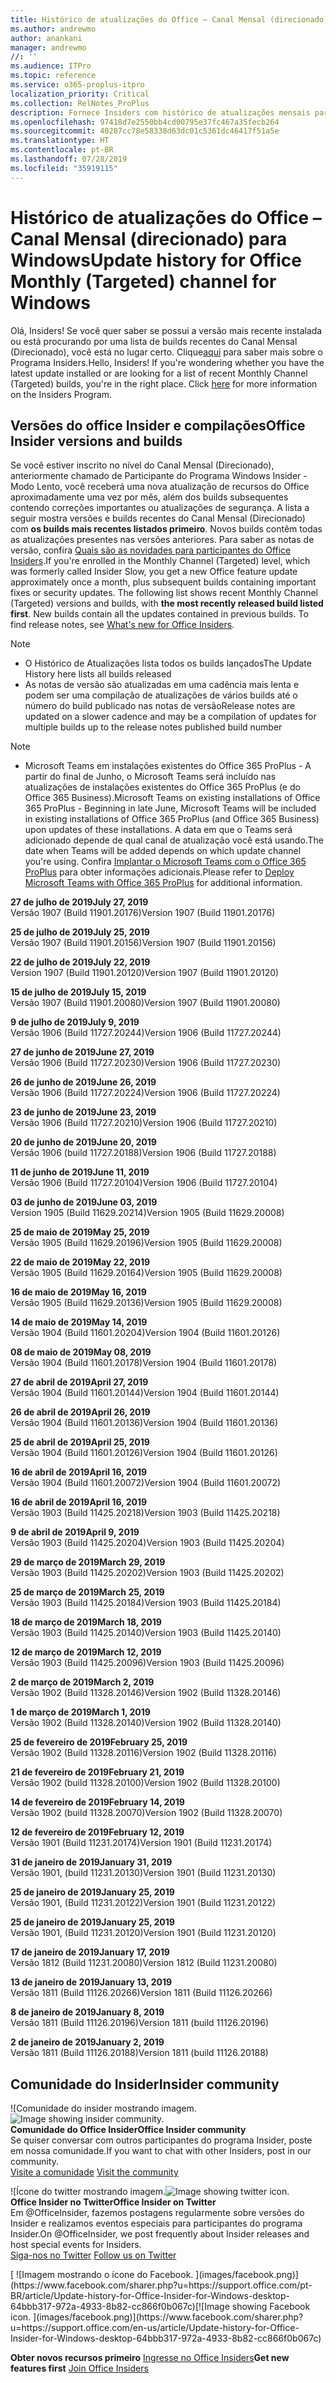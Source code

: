 ```yaml
---
title: Histórico de atualizações do Office – Canal Mensal (direcionado)
ms.author: andrewmo
author: anankani
manager: andrewmo
//: ''
ms.audience: ITPro
ms.topic: reference
ms.service: o365-proplus-itpro
localization_priority: Critical
ms.collection: RelNotes_ProPlus
description: Fornece Insiders com histórico de atualizações mensais para os lançamentos do Canal Mensal Direcionado para a área de trabalho do Windows
ms.openlocfilehash: 97418d7e2550bb4cd00795e37fc467a35fecb264
ms.sourcegitcommit: 40287cc78e58338d63dc01c5361dc46417f51a5e
ms.translationtype: HT
ms.contentlocale: pt-BR
ms.lasthandoff: 07/28/2019
ms.locfileid: "35919115"
---
```

# <a name="update-history-for-office-monthly-targeted-channel-for-windows"></a><span data-ttu-id="4b635-103">Histórico de atualizações do Office – Canal Mensal (direcionado) para Windows</span><span class="sxs-lookup"><span data-stu-id="4b635-103">Update history for Office Monthly (Targeted) channel for Windows</span></span>

<span data-ttu-id="4b635-p101">Olá, Insiders! Se você quer saber se possui a versão mais recente instalada ou está procurando por uma lista de builds recentes do Canal Mensal (Direcionado), você está no lugar certo. Clique[aqui](https://insider.office.com/) para saber mais sobre o Programa Insiders.</span><span class="sxs-lookup"><span data-stu-id="4b635-p101">Hello, Insiders! If you're wondering whether you have the latest update installed or are looking for a list of recent Monthly Channel (Targeted) builds, you're in the right place. Click [here](https://insider.office.com/) for more information on the Insiders Program.</span></span>

## <a name="office-insider-versions-and-builds"></a><span data-ttu-id="4b635-107">Versões do office Insider e compilações</span><span class="sxs-lookup"><span data-stu-id="4b635-107">Office Insider versions and builds</span></span>

<span data-ttu-id="4b635-p102">Se você estiver inscrito no nível do Canal Mensal (Direcionado), anteriormente chamado de Participante do Programa Windows Insider - Modo Lento, você receberá uma nova atualização de recursos do Office aproximadamente uma vez por mês, além dos builds subsequentes contendo correções importantes ou atualizações de segurança. A lista a seguir mostra versões e builds recentes do Canal Mensal (Direcionado) com **os builds mais recentes listados primeiro**. Novos builds contêm todas as atualizações presentes nas versões anteriores. Para saber as notas de versão, confira [Quais são as novidades para participantes do Office Insiders](https://support.office.com/pt-BR/article/what-s-new-for-office-insiders-c152d1e2-96ff-4ce9-8c14-e74e13847a24).</span><span class="sxs-lookup"><span data-stu-id="4b635-p102">If you're enrolled in the Monthly Channel (Targeted) level, which was formerly called Insider Slow, you get a new Office feature update approximately once a month, plus subsequent builds containing important fixes or security updates. The following list shows recent Monthly Channel (Targeted) versions and builds, with **the most recently released build listed first**. New builds contain all the updates contained in previous builds. To find release notes, see [What's new for Office Insiders](https://support.office.com/en-us/article/what-s-new-for-office-insiders-c152d1e2-96ff-4ce9-8c14-e74e13847a24).</span></span>

> [!NOTE]
> - <span data-ttu-id="4b635-112">O Histórico de Atualizações lista todos os builds lançados</span><span class="sxs-lookup"><span data-stu-id="4b635-112">The Update History here lists all builds released</span></span>
> - <span data-ttu-id="4b635-113">As notas de versão são atualizadas em uma cadência mais lenta e podem ser uma compilação de atualizações de vários builds até o número do build publicado nas notas de versão</span><span class="sxs-lookup"><span data-stu-id="4b635-113">Release notes are updated on a slower cadence and may be a compilation of updates for multiple builds up to the release notes published build number</span></span>

 > [!NOTE]
> - <span data-ttu-id="4b635-114">Microsoft Teams em instalações existentes do Office 365 ProPlus - A partir do final de Junho, o Microsoft Teams será incluído nas atualizações de instalações existentes do Office 365 ProPlus (e do Office 365 Business).</span><span class="sxs-lookup"><span data-stu-id="4b635-114">Microsoft Teams on existing installations of Office 365 ProPlus - Beginning in late June, Microsoft Teams will be included in existing installations of Office 365 ProPlus (and Office 365 Business) upon updates of these installations.</span></span> <span data-ttu-id="4b635-115">A data em que o Teams será adicionado depende de qual canal de atualização você está usando.</span><span class="sxs-lookup"><span data-stu-id="4b635-115">The date when Teams will be added depends on which update channel you're using.</span></span> <span data-ttu-id="4b635-116">Confira [Implantar o Microsoft Teams com o Office 365 ProPlus](https://docs.microsoft.com/pt-BR/deployoffice/teams-install) para obter informações adicionais.</span><span class="sxs-lookup"><span data-stu-id="4b635-116">Please refer to [Deploy Microsoft Teams with Office 365 ProPlus](https://docs.microsoft.com/en-us/deployoffice/teams-install) for additional information.</span></span>

[//]: # (NÃO REMOVA)

<span data-ttu-id="4b635-118">**27 de julho de 2019**</span><span class="sxs-lookup"><span data-stu-id="4b635-118">**July 27, 2019**</span></span><br/>
<span data-ttu-id="4b635-119">Versão 1907 (Build 11901.20176)</span><span class="sxs-lookup"><span data-stu-id="4b635-119">Version 1907 (Build 11901.20176)</span></span><br/>

<span data-ttu-id="4b635-120">**25 de julho de 2019**</span><span class="sxs-lookup"><span data-stu-id="4b635-120">**July 25, 2019**</span></span><br/>
<span data-ttu-id="4b635-121">Versão 1907 (Build 11901.20156)</span><span class="sxs-lookup"><span data-stu-id="4b635-121">Version 1907 (Build 11901.20156)</span></span><br/>

<span data-ttu-id="4b635-122">**22 de julho de 2019**</span><span class="sxs-lookup"><span data-stu-id="4b635-122">**July 22, 2019**</span></span><br/>
<span data-ttu-id="4b635-123">Version 1907 (Build 11901.20120)</span><span class="sxs-lookup"><span data-stu-id="4b635-123">Version 1907 (Build 11901.20120)</span></span><br/>

<span data-ttu-id="4b635-124">**15 de julho de 2019**</span><span class="sxs-lookup"><span data-stu-id="4b635-124">**July 15, 2019**</span></span><br/>
<span data-ttu-id="4b635-125">Versão 1907 (Build 11901.20080)</span><span class="sxs-lookup"><span data-stu-id="4b635-125">Version 1907 (Build 11901.20080)</span></span><br/>

<span data-ttu-id="4b635-126">**9 de julho de 2019**</span><span class="sxs-lookup"><span data-stu-id="4b635-126">**July 9, 2019**</span></span><br/>
<span data-ttu-id="4b635-127">Versão 1906 (Build 11727.20244)</span><span class="sxs-lookup"><span data-stu-id="4b635-127">Version 1906 (Build 11727.20244)</span></span><br/>

<span data-ttu-id="4b635-128">**27 de junho de 2019**</span><span class="sxs-lookup"><span data-stu-id="4b635-128">**June 27, 2019**</span></span><br/>
<span data-ttu-id="4b635-129">Versão 1906 (Build 11727.20230)</span><span class="sxs-lookup"><span data-stu-id="4b635-129">Version 1906 (Build 11727.20230)</span></span><br/>

<span data-ttu-id="4b635-130">**26 de junho de 2019**</span><span class="sxs-lookup"><span data-stu-id="4b635-130">**June 26, 2019**</span></span><br/>
<span data-ttu-id="4b635-131">Versão 1906 (Build 11727.20224)</span><span class="sxs-lookup"><span data-stu-id="4b635-131">Version 1906 (Build 11727.20224)</span></span><br/>

<span data-ttu-id="4b635-132">**23 de junho de 2019**</span><span class="sxs-lookup"><span data-stu-id="4b635-132">**June 23, 2019**</span></span><br/>
<span data-ttu-id="4b635-133">Versão 1906 (Build 11727.20210)</span><span class="sxs-lookup"><span data-stu-id="4b635-133">Version 1906 (Build 11727.20210)</span></span><br/>

<span data-ttu-id="4b635-134">**20 de junho de 2019**</span><span class="sxs-lookup"><span data-stu-id="4b635-134">**June 20, 2019**</span></span><br/>
<span data-ttu-id="4b635-135">Versão 1906 (build 11727.20188)</span><span class="sxs-lookup"><span data-stu-id="4b635-135">Version 1906 (Build 11727.20188)</span></span><br/>

<span data-ttu-id="4b635-136">**11 de junho de 2019**</span><span class="sxs-lookup"><span data-stu-id="4b635-136">**June 11, 2019**</span></span><br/>
<span data-ttu-id="4b635-137">Versão 1906 (Build 11727.20104)</span><span class="sxs-lookup"><span data-stu-id="4b635-137">Version 1906 (Build 11727.20104)</span></span><br/>

<span data-ttu-id="4b635-138">**03 de junho de 2019**</span><span class="sxs-lookup"><span data-stu-id="4b635-138">**June 03, 2019**</span></span><br/>
<span data-ttu-id="4b635-139">Version 1905 (Build 11629.20214)</span><span class="sxs-lookup"><span data-stu-id="4b635-139">Version 1905 (Build 11629.20008)</span></span><br/>

<span data-ttu-id="4b635-140">**25 de maio de 2019**</span><span class="sxs-lookup"><span data-stu-id="4b635-140">**May 25, 2019**</span></span><br/>
<span data-ttu-id="4b635-141">Versão 1905 (Build 11629.20196)</span><span class="sxs-lookup"><span data-stu-id="4b635-141">Version 1905 (Build 11629.20008)</span></span><br/>

<span data-ttu-id="4b635-142">**22 de maio de 2019**</span><span class="sxs-lookup"><span data-stu-id="4b635-142">**May 22, 2019**</span></span><br/> <span data-ttu-id="4b635-143">Versão 1905 (Build 11629.20164)</span><span class="sxs-lookup"><span data-stu-id="4b635-143">Version 1905 (Build 11629.20008)</span></span><br/>

<span data-ttu-id="4b635-144">**16 de maio de 2019**</span><span class="sxs-lookup"><span data-stu-id="4b635-144">**May 16, 2019**</span></span><br/>
<span data-ttu-id="4b635-145">Versão 1905 (Build 11629.20136)</span><span class="sxs-lookup"><span data-stu-id="4b635-145">Version 1905 (Build 11629.20008)</span></span><br/>

<span data-ttu-id="4b635-146">**14 de maio de 2019**</span><span class="sxs-lookup"><span data-stu-id="4b635-146">**May 14, 2019**</span></span><br/>
<span data-ttu-id="4b635-147">Versão 1904 (Build 11601.20204)</span><span class="sxs-lookup"><span data-stu-id="4b635-147">Version 1904 (Build 11601.20126)</span></span><br/>

<span data-ttu-id="4b635-148">**08 de maio de 2019**</span><span class="sxs-lookup"><span data-stu-id="4b635-148">**May 08, 2019**</span></span><br/>
<span data-ttu-id="4b635-149">Versão 1904 (Build 11601.20178)</span><span class="sxs-lookup"><span data-stu-id="4b635-149">Version 1904 (Build 11601.20178)</span></span><br/>

<span data-ttu-id="4b635-150">**27 de abril de 2019**</span><span class="sxs-lookup"><span data-stu-id="4b635-150">**April 27, 2019**</span></span><br/>
<span data-ttu-id="4b635-151">Versão 1904 (Build 11601.20144)</span><span class="sxs-lookup"><span data-stu-id="4b635-151">Version 1904 (Build 11601.20144)</span></span><br/>

<span data-ttu-id="4b635-152">**26 de abril de 2019**</span><span class="sxs-lookup"><span data-stu-id="4b635-152">**April 26, 2019**</span></span><br/>
<span data-ttu-id="4b635-153">Versão 1904 (Build 11601.20136)</span><span class="sxs-lookup"><span data-stu-id="4b635-153">Version 1904 (Build 11601.20136)</span></span><br/>

<span data-ttu-id="4b635-154">**25 de abril de 2019**</span><span class="sxs-lookup"><span data-stu-id="4b635-154">**April 25, 2019**</span></span><br/>
<span data-ttu-id="4b635-155">Versão 1904 (Build 11601.20126)</span><span class="sxs-lookup"><span data-stu-id="4b635-155">Version 1904 (Build 11601.20126)</span></span><br/>

<span data-ttu-id="4b635-156">**16 de abril de 2019**</span><span class="sxs-lookup"><span data-stu-id="4b635-156">**April 16, 2019**</span></span><br/>
<span data-ttu-id="4b635-157">Versão 1904 (Build 11601.20072)</span><span class="sxs-lookup"><span data-stu-id="4b635-157">Version 1904 (Build 11601.20072)</span></span><br/>

<span data-ttu-id="4b635-158">**16 de abril de 2019**</span><span class="sxs-lookup"><span data-stu-id="4b635-158">**April 16, 2019**</span></span><br/>
<span data-ttu-id="4b635-159">Versão 1903 (Build 11425.20218)</span><span class="sxs-lookup"><span data-stu-id="4b635-159">Version 1903 (Build 11425.20218)</span></span><br/>

<span data-ttu-id="4b635-160">**9 de abril de 2019**</span><span class="sxs-lookup"><span data-stu-id="4b635-160">**April 9, 2019**</span></span><br/>
<span data-ttu-id="4b635-161">Versão 1903 (Build 11425.20204)</span><span class="sxs-lookup"><span data-stu-id="4b635-161">Version 1903 (Build 11425.20204)</span></span><br/>

<span data-ttu-id="4b635-162">**29 de março de 2019**</span><span class="sxs-lookup"><span data-stu-id="4b635-162">**March 29, 2019**</span></span><br/> <span data-ttu-id="4b635-163">Versão 1903 (Build 11425.20202)</span><span class="sxs-lookup"><span data-stu-id="4b635-163">Version 1903 (Build 11425.20202)</span></span><br/>

<span data-ttu-id="4b635-164">**25 de março de 2019**</span><span class="sxs-lookup"><span data-stu-id="4b635-164">**March 25, 2019**</span></span><br/> <span data-ttu-id="4b635-165">Versão 1903 (Build 11425.20184)</span><span class="sxs-lookup"><span data-stu-id="4b635-165">Version 1903 (Build 11425.20184)</span></span><br/>

<span data-ttu-id="4b635-166">**18 de março de 2019**</span><span class="sxs-lookup"><span data-stu-id="4b635-166">**March 18, 2019**</span></span><br/> <span data-ttu-id="4b635-167">Versão 1903 (Build 11425.20140)</span><span class="sxs-lookup"><span data-stu-id="4b635-167">Version 1903 (Build 11425.20140)</span></span><br/>

<span data-ttu-id="4b635-168">**12 de março de 2019**</span><span class="sxs-lookup"><span data-stu-id="4b635-168">**March 12, 2019**</span></span><br/> <span data-ttu-id="4b635-169">Versão 1903 (Build 11425.20096)</span><span class="sxs-lookup"><span data-stu-id="4b635-169">Version 1903 (Build 11425.20096)</span></span><br/>

<span data-ttu-id="4b635-170">**2 de março de 2019**</span><span class="sxs-lookup"><span data-stu-id="4b635-170">**March 2, 2019**</span></span><br/> <span data-ttu-id="4b635-171">Versão 1902 (Build 11328.20146)</span><span class="sxs-lookup"><span data-stu-id="4b635-171">Version 1902 (Build 11328.20146)</span></span><br/>

<span data-ttu-id="4b635-172">**1 de março de 2019**</span><span class="sxs-lookup"><span data-stu-id="4b635-172">**March 1, 2019**</span></span><br/> <span data-ttu-id="4b635-173">Versão 1902 (Build 11328.20140)</span><span class="sxs-lookup"><span data-stu-id="4b635-173">Version 1902 (Build 11328.20140)</span></span><br/>

<span data-ttu-id="4b635-174">**25 de fevereiro de 2019**</span><span class="sxs-lookup"><span data-stu-id="4b635-174">**February 25, 2019**</span></span><br/> <span data-ttu-id="4b635-175">Versão 1902 (Build 11328.20116)</span><span class="sxs-lookup"><span data-stu-id="4b635-175">Version 1902 (Build 11328.20116)</span></span><br/>

<span data-ttu-id="4b635-176">**21 de fevereiro de 2019**</span><span class="sxs-lookup"><span data-stu-id="4b635-176">**February 21, 2019**</span></span><br/> <span data-ttu-id="4b635-177">Versão 1902 (build 11328.20100)</span><span class="sxs-lookup"><span data-stu-id="4b635-177">Version 1902 (Build 11328.20100)</span></span><br/>

<span data-ttu-id="4b635-178">**14 de fevereiro de 2019**</span><span class="sxs-lookup"><span data-stu-id="4b635-178">**February 14, 2019**</span></span><br/> <span data-ttu-id="4b635-179">Versão 1902 (build 11328.20070)</span><span class="sxs-lookup"><span data-stu-id="4b635-179">Version 1902 (Build 11328.20070)</span></span><br/>

<span data-ttu-id="4b635-180">**12 de fevereiro de 2019**</span><span class="sxs-lookup"><span data-stu-id="4b635-180">**February 12, 2019**</span></span><br/> <span data-ttu-id="4b635-181">Versão 1901 (Build 11231.20174)</span><span class="sxs-lookup"><span data-stu-id="4b635-181">Version 1901 (Build 11231.20174)</span></span><br/>

<span data-ttu-id="4b635-182">**31 de janeiro de 2019**</span><span class="sxs-lookup"><span data-stu-id="4b635-182">**January 31, 2019**</span></span><br/> <span data-ttu-id="4b635-183">Versão 1901, (build 11231.20130)</span><span class="sxs-lookup"><span data-stu-id="4b635-183">Version 1901 (Build 11231.20130)</span></span><br/> 

<span data-ttu-id="4b635-184">**25 de janeiro de 2019**</span><span class="sxs-lookup"><span data-stu-id="4b635-184">**January 25, 2019**</span></span><br/> <span data-ttu-id="4b635-185">Versão 1901, (Build 11231.20122)</span><span class="sxs-lookup"><span data-stu-id="4b635-185">Version 1901 (Build 11231.20122)</span></span><br/> 

<span data-ttu-id="4b635-186">**25 de janeiro de 2019**</span><span class="sxs-lookup"><span data-stu-id="4b635-186">**January 25, 2019**</span></span><br/> <span data-ttu-id="4b635-187">Versão 1901, (Build 11231.20120)</span><span class="sxs-lookup"><span data-stu-id="4b635-187">Version 1901 (Build 11231.20120)</span></span><br/> 

<span data-ttu-id="4b635-188">**17 de janeiro de 2019**</span><span class="sxs-lookup"><span data-stu-id="4b635-188">**January 17, 2019**</span></span><br/> <span data-ttu-id="4b635-189">Versão 1812 (Build 11231.20080)</span><span class="sxs-lookup"><span data-stu-id="4b635-189">Version 1812 (Build 11231.20080)</span></span><br/> 

<span data-ttu-id="4b635-190">**13 de janeiro de 2019**</span><span class="sxs-lookup"><span data-stu-id="4b635-190">**January 13, 2019**</span></span><br/> <span data-ttu-id="4b635-191">Versão 1811 (Build 11126.20266)</span><span class="sxs-lookup"><span data-stu-id="4b635-191">Version 1811 (Build 11126.20266)</span></span><br/>

<span data-ttu-id="4b635-192">**8 de janeiro de 2019**</span><span class="sxs-lookup"><span data-stu-id="4b635-192">**January 8, 2019**</span></span><br/> <span data-ttu-id="4b635-193">Versão 1811 (Build 11126.20196)</span><span class="sxs-lookup"><span data-stu-id="4b635-193">Version 1811 (build 11126.20196)</span></span><br/> 

<span data-ttu-id="4b635-194">**2 de janeiro de 2019**</span><span class="sxs-lookup"><span data-stu-id="4b635-194">**January 2, 2019**</span></span><br/> <span data-ttu-id="4b635-195">Versão 1811 (Build 11126.20188)</span><span class="sxs-lookup"><span data-stu-id="4b635-195">Version 1811 (build 11126.20188)</span></span><br/> 


## <a name="insider-community"></a><span data-ttu-id="4b635-196">Comunidade do Insider</span><span class="sxs-lookup"><span data-stu-id="4b635-196">Insider community</span></span>

<span data-ttu-id="4b635-197">![Comunidade do insider mostrando imagem.</span><span class="sxs-lookup"><span data-stu-id="4b635-197">![Image showing insider community.</span></span> ](images/insidercommunity.png)<br/>
<span data-ttu-id="4b635-198">**Comunidade do Office Insider**</span><span class="sxs-lookup"><span data-stu-id="4b635-198">**Office Insider community**</span></span><br/> <span data-ttu-id="4b635-199">Se quiser conversar com outros participantes do programa Insider, poste em nossa comunidade.</span><span class="sxs-lookup"><span data-stu-id="4b635-199">If you want to chat with other Insiders, post in our community.</span></span><br/><span data-ttu-id="4b635-200"> 
[Visite a comunidade](https://go.microsoft.com/fwlink/?linkid=843493)</span><span class="sxs-lookup"><span data-stu-id="4b635-200"> 
[Visit the community](https://go.microsoft.com/fwlink/?linkid=843493)</span></span><br/> 

<span data-ttu-id="4b635-201">![Ícone do twitter mostrando imagem.</span><span class="sxs-lookup"><span data-stu-id="4b635-201">![Image showing twitter icon.</span></span> ](images/twitter.png)<br/>
<span data-ttu-id="4b635-202">**Office Insider no Twitter**</span><span class="sxs-lookup"><span data-stu-id="4b635-202">**Office Insider on Twitter**</span></span><br/> <span data-ttu-id="4b635-203">Em @OfficeInsider, fazemos postagens regularmente sobre versões do Insider e realizamos eventos especiais para participantes do programa Insider.</span><span class="sxs-lookup"><span data-stu-id="4b635-203">On @OfficeInsider, we post frequently about Insider releases and host special events for Insiders.</span></span><br/><span data-ttu-id="4b635-204"> 
[Siga-nos no Twitter](https://go.microsoft.com/fwlink/?linkid=717717)</span><span class="sxs-lookup"><span data-stu-id="4b635-204"> 
[Follow us on Twitter](https://go.microsoft.com/fwlink/?linkid=717717)</span></span><br/> 

<span data-ttu-id="4b635-205">
  [
  ![Imagem mostrando o ícone do Facebook. ](images/facebook.png)](https://www.facebook.com/sharer.php?u=https://support.office.com/pt-BR/article/Update-history-for-Office-Insider-for-Windows-desktop-64bbb317-972a-4933-8b82-cc866f0b067c)</span><span class="sxs-lookup"><span data-stu-id="4b635-205">[![Image showing Facebook icon. ](images/facebook.png)](https://www.facebook.com/sharer.php?u=https://support.office.com/en-us/article/Update-history-for-Office-Insider-for-Windows-desktop-64bbb317-972a-4933-8b82-cc866f0b067c)</span></span>       


<span data-ttu-id="4b635-206">**Obter novos recursos primeiro**
[Ingresse no Office Insiders](https://insider.office.com/)</span><span class="sxs-lookup"><span data-stu-id="4b635-206">**Get new features first**
[Join Office Insiders](https://insider.office.com/)</span></span>
